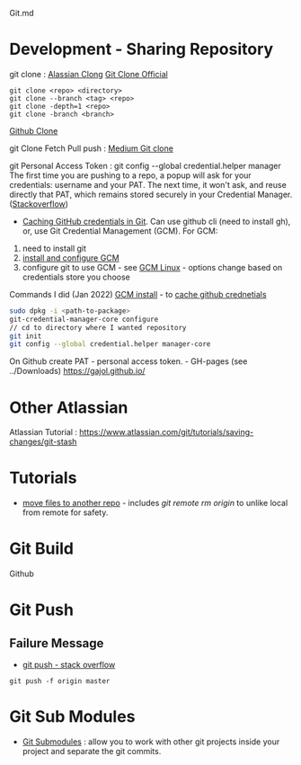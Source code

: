 Git.md

# Development - Sharing Repository
git clone
: [Alassian Clong](https://www.atlassian.com/git/tutorials/setting-up-a-repository/git-clone) [Git Clone Official](https://git-scm.com/docs/git-clone)

```
git clone <repo> <directory>
git clone --branch <tag> <repo>
git clone -depth=1 <repo>
git clone -branch <branch>
```

[Github Clone](https://github.com/git-guides/git-clone)

git Clone Fetch Pull push
: [Medium Git clone](https://1drv.ms/b/s!AkwXSmFk-_xpge0PfSj2vBcejizhMQ?e=enF18t)

git Personal Access Token
: git config --global credential.helper manager
The first time you are pushing to a repo, a popup will ask for your credentials: username and your PAT.  The next time, it won't ask, and reuse directly that PAT, which remains stored securely in your Credential Manager.
([Stackoverflow](https://stackoverflow.com/questions/46645843/where-to-store-the-personal-access-token-from-github))

- [Caching GitHub credentials in Git](https://docs.github.com/en/get-started/getting-started-with-git/caching-your-github-credentials-in-git).  Can use github cli (need to install gh), or, use Git Credential Management (GCM).  For GCM:
1. need to install git
2. [install and configure GCM](https://github.com/GitCredentialManager/git-credential-manager#linux-install-instructions)
3. configure git to use GCM - see [GCM Linux](https://github.com/GitCredentialManager/git-credential-manager/blob/main/docs/credstores.md) - options change based on credentials store you choose

Commands I did (Jan 2022)
[GCM install](https://github.com/GitCredentialManager/git-credential-manager#linux-install-instructions) - to [cache github crednetials](https://docs.github.com/en/get-started/getting-started-with-git/caching-your-github-credentials-in-git)

``` sh
sudo dpkg -i <path-to-package>
git-credential-manager-core configure
// cd to directory where I wanted repository
git init
git config --global credential.helper manager-core
```

On Github create PAT - personal access token. - GH-pages
 (see ../Downloads)
 https://gajol.github.io/


#  Other Atlassian
Atlassian Tutorial : https://www.atlassian.com/git/tutorials/saving-changes/git-stash

# Tutorials
- [move files to another repo](https://medium.com/@ayushya/move-directory-from-one-repository-to-another-preserving-git-history-d210fa049d4b) - includes *git remote rm origin* to unlike local from remote for safety.

# Git Build  

 Github


# Git Push
## Failure Message
- [git push - stack overflow](https://stackoverflow.com/questions/39399804/updates-were-rejected-because-the-tip-of-your-current-branch-is-behind-its-remot#39400690)
```
git push -f origin master
```


# Git Sub Modules
- [Git Submodules](https://git-scm.com/book/en/v2/Git-Tools-Submodules ) : allow you to work with other git projects inside your project and separate the git commits.
